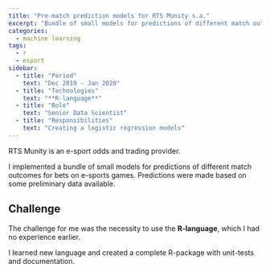 ```yaml
---
title: "Pre-match prediction models for RTS Munity s.a."
excerpt: "Bundle of small models for predictions of different match outcomes for bets on e-sports games"
categories:
  - machine learning
tags:
  - r
  - esport
sidebar:
  - title: "Period"
    text: "Dec 2019 - Jan 2020"
  - title: "Technologies"
    text: "**R-language**"
  - title: "Role"
    text: "Senior Data Scientist"
  - title: "Responsibilities"
    text: "Creating a logistic regression models"
---
```


RTS Munity is an e-sport odds and trading provider.

I implemented a bundle of small models for predictions of different match outcomes
for bets on e-sports games.
Predictions were made based on some preliminary data available.

## Challenge

The challenge for me was the necessity to use the **R-language**,
which I had no experience earlier.

I learned new language and created a complete R-package with unit-tests and documentation.
